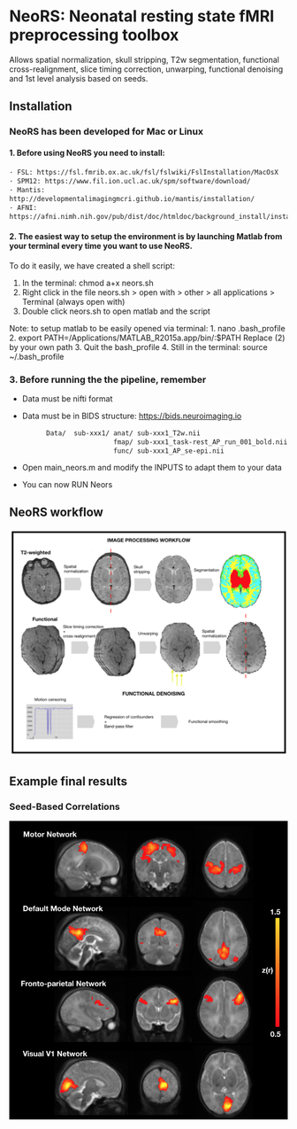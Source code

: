 # NeoRS: Neonatal resting state fMRI preprocessing toolbox

Allows spatial normalization, skull stripping, T2w segmentation, functional cross-realignment, slice timing correction, unwarping, functional denoising and 1st level analysis based on seeds.


## Installation 
### NeoRS has been developed for Mac or Linux 

#### 1. Before using NeoRS you need to install:
	· FSL: https://fsl.fmrib.ox.ac.uk/fsl/fslwiki/FslInstallation/MacOsX
	· SPM12: https://www.fil.ion.ucl.ac.uk/spm/software/download/ 
	· Mantis: http://developmentalimagingmcri.github.io/mantis/installation/
	· AFNI: https://afni.nimh.nih.gov/pub/dist/doc/htmldoc/background_install/install_instructs/steps_mac.html

#### 2. The easiest way to setup the environment is by launching Matlab from your terminal every time you want to use NeoRS.
To do it easily, we have created a shell script:
 1. In the terminal: chmod a+x neors.sh
 2. Right click in the file neors.sh > open with > other > all applications > Terminal (always open with)
 3. Double click neors.sh to open matlab and the script

Note: to setup matlab to be easily opened via terminal:
	1. nano .bash_profile
	2. export PATH=/Applications/MATLAB_R2015a.app/bin/:$PATH
	Replace (2) by your own path
	3. Quit the bash_profile
	4. Still in the terminal: source ~/.bash_profile

### 3. Before running the the pipeline, remember

  - Data must be nifti format
  - Data must be in BIDS structure: https://bids.neuroimaging.io
 
              Data/  sub-xxx1/ anat/ sub-xxx1_T2w.nii
                               fmap/ sub-xxx1_task-rest_AP_run_001_bold.nii
                               func/ sub-xxx1_AP_se-epi.nii

  - Open main_neors.m and modify the INPUTS to adapt them to your data
  - You can now RUN Neors

## NeoRS workflow
![alt tag](https://github.com/venguix/NeoRS/blob/main/doc/workflow.png)

## Example final results
### Seed-Based Correlations
![alt tag](https://github.com/venguix/NeoRS/blob/main/doc/SBC_RSN.png)

